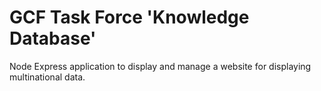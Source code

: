 # GCF Task Force 'Knowledge Database'

Node Express application to display and manage a website for displaying multinational data.
